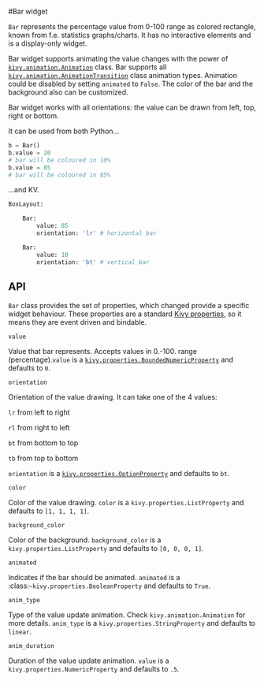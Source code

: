 #Bar widget

`Bar` represents the percentage value from 0-100 range
as colored rectangle, known from f.e. statistics graphs/charts. It has no interactive elements and is a display-only widget.

Bar widget supports animating the value changes
with the power of [`kivy.animation.Animation`](https://kivy.org/docs/api-kivy.animation.html) class. Bar supports all [`kivy.animation.AnimationTransition`](https://kivy.org/docs/api-kivy.animation.html#kivy.animation.AnimationTransition) class animation types. Animation could be disabled by setting `animated` to `False`. The color of the bar and the background also can be customized.

Bar widget works with all orientations: the value can be drawn
from left, top, right or bottom.

It can be used from both Python...

```python
b = Bar()
b.value = 20
# bar will be coloured in 10%
b.value = 85
# bar will be coloured in 85%
```

...and KV.

```python
BoxLayout:

    Bar:
        value: 85
        orientation: 'lr' # horizontal bar

    Bar:
        value: 10
        orientation: 'bt' # vertical bar
```

## API

`Bar` class provides the set of properties, which changed provide a specific widget behaviour. These properties are a standard [Kivy properties](https://kivy.org/docs/api-kivy.properties.html), so it means they are event driven and bindable.


```
value
```
Value that bar represents. Accepts values in 0.-100. range (percentage).`value` is a [`kivy.properties.BoundedNumericProperty`](https://kivy.org/docs/api-kivy.properties.html#kivy.properties.BoundedNumericProperty) and defaults to `0`.


```
orientation
```
Orientation of the value drawing. It can take one of the 4 values:

`lr` from left to right


`rl` from right to left


`bt` from bottom to top


`tb` from top to bottom

`orientation` is a [`kivy.properties.OptionProperty`](https://kivy.org/docs/api-kivy.properties.html#kivy.properties.OptionProperty) and defaults to `bt`.

```
color
```
Color of the value drawing. `color` is a `kivy.properties.ListProperty` and defaults to `[1, 1, 1, 1]`.

```
background_color
```
Color of the background. `background_color` is a `kivy.properties.ListProperty` and defaults to `[0, 0, 0, 1]`.

```
animated
```
Indicates if the bar should be animated. `animated` is a :class:`~kivy.properties.BooleanProperty` and defaults to `True`.

```
anim_type
```
Type of the value update animation. Check `kivy.animation.Animation` for more details. `anim_type` is a `kivy.properties.StringProperty` and defaults to `linear`.

```
anim_duration
```
Duration of the value update animation. `value` is a `kivy.properties.NumericProperty` and defaults to `.5`.
